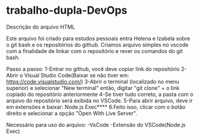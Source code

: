 # trabalho-dupla-DevOps
Descrição do arquivo HTML

Este arquivo foi criado para estudos pessoais entra Helena e Izabela sobre o git bash e os repositórios do github.
Criamos arquivo simples no vscode com a finalidade de linkar com o repositório e rever os comandos do git bash. 

Passo a passo: 
1-Entrar no github, você deve copiar link do repositório
2-Abrir o Visual Studio Code(Baixar se não tiver em: https://code.visualstudio.com/)
3-Abrir o terminal (localizado no menu superior) e selecionar "New terminal" então, digitar "git clone" + o link copiado do repositório anteriormente 
4-Se tiver tudo correto, a pasta com o arquivo do repositório será exibida no VSCode.
5-Para abrir arquivo, deve ir em extensões e baixar: Node.js Exec****
6.Feito isso, clicar com o botão direito e selecionar a opção "Open With Live Server".


Necessário para uso do arquivo:
-VsCode
-Extensão do VSCode(Node.js Exec)
